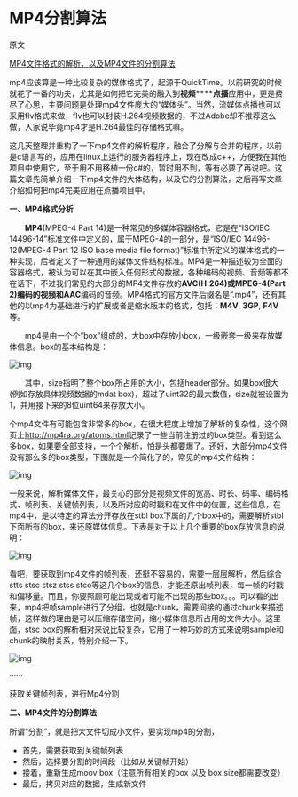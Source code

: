 # MP4分割算法

原文

[MP4文件格式的解析，以及MP4文件的分割算法](https://www.cnblogs.com/haibindev/archive/2011/10/17/2214518.html)



mp4应该算是一种比较复杂的媒体格式了，起源于QuickTime。以前研究的时候就花了一番的功夫，尤其是如何把它完美的融入到**视频****点播**应用中，更是费尽了心思，主要问题是处理mp4文件庞大的“媒体头”。当然，流媒体点播也可以采用flv格式来做，flv也可以封装H.264视频数据的，不过Adobe却不推荐这么做，人家说毕竟mp4才是H.264最佳的存储格式嘛。

这几天整理并重构了一下mp4文件的解析程序，融合了分解与合并的程序，以前是c语言写的，应用在linux上运行的服务器程序上，现在改成c++，方便我在其他项目中使用它，至于用不用移植一份c#的，暂时用不到，等有必要了再说吧。这篇文章先简单介绍一下mp4文件的大体结构，以及它的分割算法，之后再写文章介绍如何把mp4完美应用在点播项目中。

 

**一、MP4格式分析**                  

　　**MP4**(MPEG-4 Part 14)是一种常见的多媒体容器格式，它是在“ISO/IEC 14496-14”标准文件中定义的，属于MPEG-4的一部分，是“ISO/IEC 14496-12(MPEG-4 Part 12 ISO base media file format)”标准中所定义的媒体格式的一种实现，后者定义了一种通用的媒体文件结构标准。MP4是一种描述较为全面的容器格式，被认为可以在其中嵌入任何形式的数据，各种编码的视频、音频等都不在话下，不过我们常见的大部分的MP4文件存放的**AVC(H.264)**或**MPEG-4(Part 2)**编码的视频和**AAC**编码的音频。MP4格式的官方文件后缀名是“.mp4”，还有其他的以mp4为基础进行的扩展或者是缩水版本的格式，包括：**M4V**,  **3GP**, **F4V**等。

　　mp4是由一个个“box”组成的，大box中存放小box，一级嵌套一级来存放媒体信息。box的基本结构是：

 ![img](https://pic002.cnblogs.com/images/2011/254714/2011101702102220.jpg)

　　其中，size指明了整个box所占用的大小，包括header部分。如果box很大(例如存放具体视频数据的mdat box)，超过了uint32的最大数值，size就被设置为1，并用接下来的8位uint64来存放大小。

个mp4文件有可能包含非常多的box，在很大程度上增加了解析的复杂性，这个网页上<http://mp4ra.org/atoms.html>记录了一些当前注册过的box类型。看到这么多box，如果要全部支持，一个个解析，怕是头都要爆了。还好，大部分mp4文件没有那么多的box类型，下图就是一个简化了的，常见的mp4文件结构：

![img](https://pic002.cnblogs.com/images/2011/254714/2011101702485271.jpg)

一般来说，解析媒体文件，最关心的部分是视频文件的宽高、时长、码率、编码格式、帧列表、关键帧列表，以及所对应的时戳和在文件中的位置，这些信息，在mp4中，是以特定的算法分开存放在stbl box下属的几个box中的，需要解析stbl下面所有的box，来还原媒体信息。下表是对于以上几个重要的box存放信息的说明：

![img](https://pic002.cnblogs.com/images/2011/254714/2011101710133455.jpg)

看吧，要获取到mp4文件的帧列表，还挺不容易的，需要一层层解析，然后综合stts stsc stsz stss stco等这几个box的信息，才能还原出帧列表，每一帧的时戳和偏移量。而且，你要照顾可能出现或者可能不出现的那些box。。。可以看的出来，mp4把帧sample进行了分组，也就是chunk，需要间接的通过chunk来描述帧，这样做的理由是可以压缩存储空间，缩小媒体信息所占用的文件大小。这里面，stsc box的解析相对来说比较复杂，它用了一种巧妙的方式来说明sample和chunk的映射关系，特别介绍一下。

![img](https://pic002.cnblogs.com/images/2011/254714/2011101710461660.jpg)

······

获取关键帧列表，进行Mp4分割

**二、MP4文件的分割算法**

所谓“分割”，就是把大文件切成小文件，要实现mp4的分割，

- 首先，需要获取到关键帧列表
- 然后，选择要分割的时间段（比如从关键帧开始）
- 接着，重新生成moov box（注意所有相关的box 以及 box size都需要改变）
- 最后，拷贝对应的数据，生成新文件












